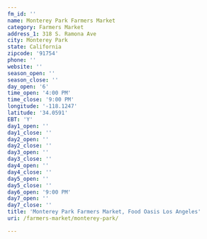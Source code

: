 ```yaml
---
fm_id: ''
name: Monterey Park Farmers Market
category: Farmers Market
address_1: 318 S. Ramona Ave
city: Monterey Park
state: California
zipcode: '91754'
phone: ''
website: ''
season_open: ''
season_close: ''
day_open: '6'
time_open: '4:00 PM'
time_close: '9:00 PM'
longitude: '-118.1247'
latitude: '34.0591'
EBT: 'Y'
day1_open: ''
day1_close: ''
day2_open: ''
day2_close: ''
day3_open: ''
day3_close: ''
day4_open: ''
day4_close: ''
day5_open: ''
day5_close: ''
day6_open: '9:00 PM'
day7_open: ''
day7_close: ''
title: 'Monterey Park Farmers Market, Food Oasis Los Angeles'
uri: /farmers-market/monterey-park/

---
```

